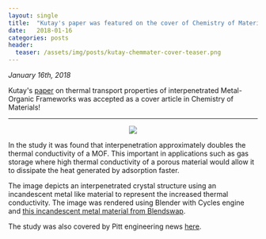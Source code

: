 ```yaml
---
layout: single
title:  "Kutay's paper was featured on the cover of Chemistry of Materials."
date:   2018-01-16
categories: posts
header:
  teaser: /assets/img/posts/kutay-chemmater-cover-teaser.png
---
```

*January 16th, 2018*

Kutay's [paper](https://pubs.acs.org/doi/abs/10.1021/acs.chemmater.7b05015) on thermal transport properties
of interpenetrated Metal-Organic Frameworks was accepted as a cover article in Chemistry of Materials!

----------

<p align="center"> <img src="/assets/img/posts/kutay-chemmat-cover.png"> </p>

In the study it was found that interpenetration approximately doubles the thermal conductivity of a MOF.
This important in applications such as gas storage where high thermal conductivity of a porous material would
allow it to dissipate the heat generated by adsorption faster.

The image depicts an interpenetrated crystal structure using an incandescent metal like material to represent the increased thermal conductivity.
The image was rendered using Blender with Cycles engine and [this incandescent metal material from Blendswap](https://www.blendswap.com/blends/view/70363).


The study was also covered by Pitt engineering news [here](https://www.engineering.pitt.edu/News/2018/Wilmer-Lab-Journal-Cover/).
